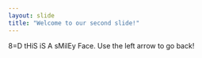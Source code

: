 ```yaml
---
layout: slide
title: "Welcome to our second slide!"
---
```

8=D tHiS iS A sMilEy Face.
Use the left arrow to go back!
